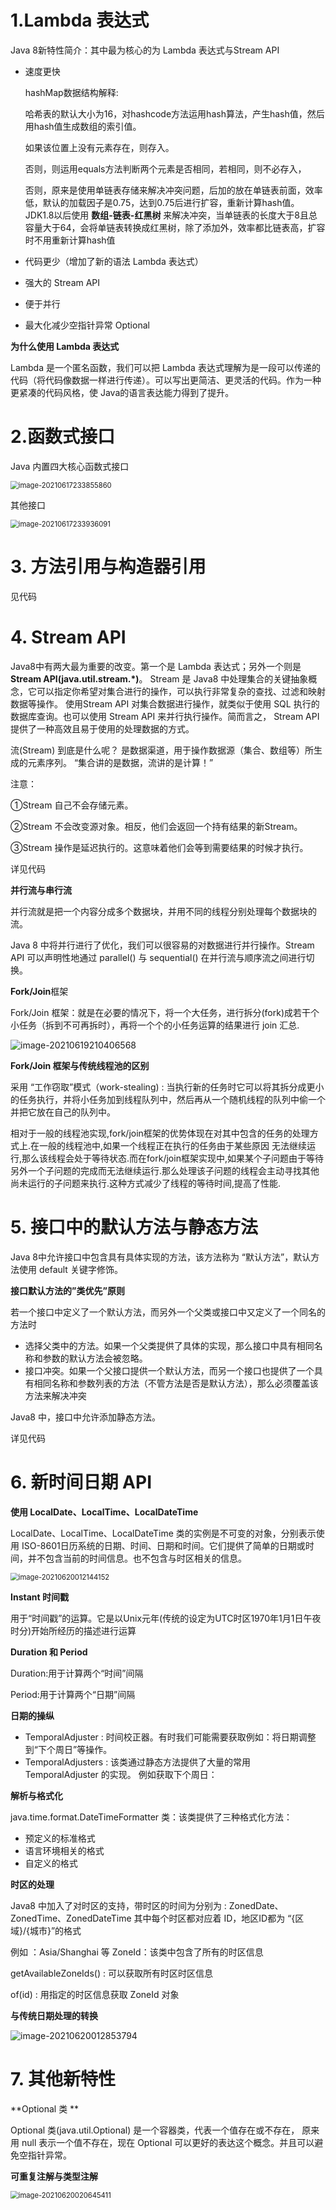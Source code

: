 # 1.Lambda 表达式 

Java 8新特性简介：其中最为核心的为 Lambda 表达式与Stream API

- 速度更快

  hashMap数据结构解释:

  哈希表的默认大小为16，对hashcode方法运用hash算法，产生hash值，然后用hash值生成数组的索引值。

  如果该位置上没有元素存在，则存入。

  否则，则运用equals方法判断两个元素是否相同，若相同，则不必存入，

  否则，原来是使用单链表存储来解决冲突问题，后加的放在单链表前面，效率低，默认的加载因子是0.75，达到0.75后进行扩容，重新计算hash值。	JDK1.8以后使用 **数组-链表-红黑树** 来解决冲突，当单链表的长度大于8且总容量大于64，会将单链表转换成红黑树，除了添加外，效率都比链表高，扩容时不用重新计算hash值

- 代码更少（增加了新的语法 Lambda 表达式）

- 强大的 Stream API

- 便于并行 

- 最大化减少空指针异常 Optional

**为什么使用 Lambda 表达式**

Lambda 是一个匿名函数，我们可以把 Lambda 表达式理解为是一段可以传递的代码（将代码像数据一样进行传递）。可以写出更简洁、更灵活的代码。作为一种更紧凑的代码风格，使 Java的语言表达能力得到了提升。

# 2.函数式接口 

Java 内置四大核心函数式接口

<img src="https://gitee.com/miracle0427/figurebed/raw/master/images/20210617233856.png" alt="image-20210617233855860" style="zoom:80%;" />

其他接口

<img src="https://gitee.com/miracle0427/figurebed/raw/master/images/20210617233939.png" alt="image-20210617233936091" style="zoom:80%;" />

# 3. 方法引用与构造器引用 

见代码

# 4. Stream API 

Java8中有两大最为重要的改变。第一个是 Lambda 表达式；另外一个则是 **Stream API(java.util.stream.*)**。 Stream 是 Java8 中处理集合的关键抽象概念，它可以指定你希望对集合进行的操作，可以执行非常复杂的查找、过滤和映射数据等操作。 使用Stream API 对集合数据进行操作，就类似于使用 SQL 执行的数据库查询。也可以使用 Stream API 来并行执行操作。简而言之， Stream API 提供了一种高效且易于使用的处理数据的方式。

流(Stream) 到底是什么呢？ 是数据渠道，用于操作数据源（集合、数组等）所生成的元素序列。 “集合讲的是数据，流讲的是计算！” 

注意： 

①Stream 自己不会存储元素。 

②Stream 不会改变源对象。相反，他们会返回一个持有结果的新Stream。

③Stream 操作是延迟执行的。这意味着他们会等到需要结果的时候才执行。

详见代码

**并行流与串行流**

并行流就是把一个内容分成多个数据块，并用不同的线程分别处理每个数据块的流。

Java 8 中将并行进行了优化，我们可以很容易的对数据进行并行操作。Stream API 可以声明性地通过 parallel() 与 sequential() 在并行流与顺序流之间进行切换。

**Fork/Join**框架

Fork/Join 框架：就是在必要的情况下，将一个大任务，进行拆分(fork)成若干个小任务（拆到不可再拆时），再将一个个的小任务运算的结果进行 join 汇总.

<img src="https://gitee.com/miracle0427/figurebed/raw/master/images/20210619210407.png" alt="image-20210619210406568"  />

**Fork/Join 框架与传统线程池的区别**

采用 “工作窃取”模式（work-stealing) : 当执行新的任务时它可以将其拆分成更小的任务执行，并将小任务加到线程队列中，然后再从一个随机线程的队列中偷一个并把它放在自己的队列中。 

相对于一般的线程池实现,fork/join框架的优势体现在对其中包含的任务的处理方式上.在一般的线程池中,如果一个线程正在执行的任务由于某些原因 无法继续运行,那么该线程会处于等待状态.而在fork/join框架实现中,如果某个子问题由于等待另外一个子问题的完成而无法继续运行.那么处理该子问题的线程会主动寻找其他尚未运行的子问题来执行.这种方式减少了线程的等待时间,提高了性能.

# 5. 接口中的默认方法与静态方法 

Java 8中允许接口中包含具有具体实现的方法，该方法称为 “默认方法”，默认方法使用 default 关键字修饰。

**接口默认方法的”类优先”原则**

若一个接口中定义了一个默认方法，而另外一个父类或接口中又定义了一个同名的方法时

- 选择父类中的方法。如果一个父类提供了具体的实现，那么接口中具有相同名称和参数的默认方法会被忽略。 
- 接口冲突。如果一个父接口提供一个默认方法，而另一个接口也提供了一个具有相同名称和参数列表的方法（不管方法是否是默认方法），那么必须覆盖该方法来解决冲突

Java8 中，接口中允许添加静态方法。

详见代码

# 6. 新时间日期 API 

**使用 LocalDate、LocalTime、LocalDateTime**

LocalDate、LocalTime、LocalDateTime 类的实例是不可变的对象，分别表示使用 ISO-8601日历系统的日期、时间、日期和时间。它们提供了简单的日期或时间，并不包含当前的时间信息。也不包含与时区相关的信息。

<img src="https://gitee.com/miracle0427/figurebed/raw/master/images/20210620012144.png" alt="image-20210620012144152" style="zoom:80%;" />

**Instant 时间戳**

用于“时间戳”的运算。它是以Unix元年(传统的设定为UTC时区1970年1月1日午夜时分)开始所经历的描述进行运算

**Duration 和 Period**

Duration:用于计算两个“时间”间隔 

Period:用于计算两个“日期”间隔

**日期的操纵**

- TemporalAdjuster : 时间校正器。有时我们可能需要获取例如：将日期调整到“下个周日”等操作。
- TemporalAdjusters : 该类通过静态方法提供了大量的常用 TemporalAdjuster 的实现。 例如获取下个周日：

**解析与格式化**

 java.time.format.DateTimeFormatter 类：该类提供了三种格式化方法：

- 预定义的标准格式 
- 语言环境相关的格式 
- 自定义的格式

**时区的处理**

 Java8 中加入了对时区的支持，带时区的时间为分别为 : ZonedDate、ZonedTime、ZonedDateTime 其中每个时区都对应着 ID，地区ID都为 “{区域}/{城市}”的格式 

例如 ：Asia/Shanghai 等 ZoneId：该类中包含了所有的时区信息 

getAvailableZoneIds() : 可以获取所有时区时区信息 

of(id) : 用指定的时区信息获取 ZoneId 对象

**与传统日期处理的转换**

<img src="https://gitee.com/miracle0427/figurebed/raw/master/images/20210620012853.png" alt="image-20210620012853794"  />

# 7. 其他新特性

**Optional 类 **

Optional 类(java.util.Optional) 是一个容器类，代表一个值存在或不存在， 原来用 null 表示一个值不存在，现在 Optional 可以更好的表达这个概念。并且可以避免空指针异常。

**可重复注解与类型注解**

<img src="https://gitee.com/miracle0427/figurebed/raw/master/images/20210620020645.png" alt="image-20210620020645411" style="zoom:80%;" />

